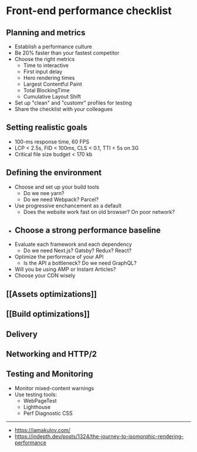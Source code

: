 # Front-end performance checklist

## Planning and metrics

- Establish a performance culture
- Be 20% faster than your fastest competitor
- Choose the right metrics
	- Time to interactive
	- First input delay
	- Hero rendering times
	- Largest Contentful Paint
	- Total BlockingTime 
	- Cumulative Layout Shift
- Set up "clean" and "customr" profiles for testing
- Share the checklist with your colleagues

## Setting realistic goals

- 100-ms response time, 60 FPS
- LCP < 2.5s, FID < 100ms, CLS < 0.1, TTI < 5s on 3G
- Critical file size budget < 170 kb

## Defining the environment

- Choose and set up your build tools
	- Do we nee yarn?
	- Do we need Webpack? Parcel?
- Use progressive enchancement as a default
	- Does the website work fast on old browser? On poor network?
- Choose a strong performance baseline
	- 
- Evaluate each framework and each dependency
	- Do we need Next.js? Gatsby? Redux? React?
- Optimize the performace of your API
	- Is the API a bottleneck? Do we need GraphQL?
- Will you be using AMP or Instant Articles?
- Choose your CDN wisely

## [[Assets optimizations]]

## [[Build optimizations]]

## Delivery

## Networking and HTTP/2

## Testing and Monitoring

- Monitor mixed-content warnings
- Use testing tools:
	- WebPageTest
	- Lighthouse
	- Perf Diagnostic CSS

---

- https://iamakulov.com/
- https://indepth.dev/posts/1324/the-journey-to-isomorphic-rendering-performance